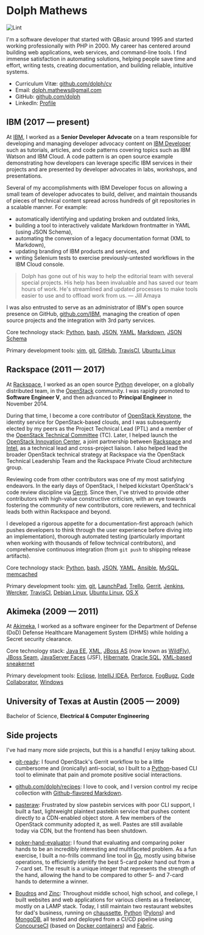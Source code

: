 # Dolph Mathews

![Lint](https://github.com/dolph/cv/actions/workflows/markdown-lint/badge.svg)

I'm a software developer that started with QBasic around 1995 and started working professionally with PHP in 2000. My career has centered around building web applications, web services, and command-line tools. I find immense satisfaction in automating solutions, helping people save time and effort, writing tests, creating documentation, and building reliable, intuitive systems.

- Curriculum Vitæ: [github.com/dolph/cv](https://github.com/dolph/cv)
- Email: [dolph.mathews@gmail.com](mailto:dolph.mathews@gmail.com)
- GitHub: [github.com/dolph](https://github.com/dolph/)
- LinkedIn: [Profile](https://www.linkedin.com/in/dolphmathews/)

## IBM (2017 &mdash; present)

At [IBM](https://www.ibm.com/), I worked as a **Senior Developer Advocate** on a team responsible for developing and managing developer advocacy content on [IBM Developer](https://developer.ibm.com/) such as tutorials, articles, and code patterns covering topics such as IBM Watson and IBM Cloud. A code pattern is an open source example demonstrating how developers can leverage specific IBM services in their projects and are presented by developer advocates in labs, workshops, and presentations.

Several of my accomplishments with IBM Developer focus on allowing a small team of developer advocates to build, deliver, and maintain thousands of pieces of technical content spread across hundreds of git repositories in a scalable manner. For example:

- automatically identifying and updating broken and outdated links,
- building a tool to interactively validate Markdown frontmatter in YAML (using JSON Schema),
- automating the conversion of a legacy documentation format (XML to Markdown),
- updating branding of IBM products and services, and
- writing Selenium tests to exercise previously-untested workflows in the IBM Cloud console.

> Dolph has gone out of his way to help the editorial team with several special projects. His help has been invaluable and has saved our team hours of work. He's streamlined and updated processes to make tools easier to use and to offload work from us. &mdash; Jill Amaya

I was also entrusted to serve as an administrator of IBM's open source presence on GitHub, [github.com/IBM](https://github.com/ibm/), managing the creation of open source projects and the integration with 3rd party services.

Core technology stack: [Python](https://www.python.org), [bash](https://www.gnu.org/software/bash/), [JSON](http://www.json.org/), [YAML](http://yaml.org/), [Markdown](https://daringfireball.net/projects/markdown/syntax), [JSON Schema](https://json-schema.org/)

Primary development tools: [vim](http://www.vim.org/), [git](https://git-scm.com/), [GitHub](https://www.github.com/), [TravisCI](https://travis-ci.org/), [Ubuntu Linux](https://www.ubuntu.com/)

## Rackspace (2011 &mdash; 2017)

At [Rackspace](https://www.rackspace.com/), I worked as an open source [Python](https://www.python.org/) developer, on a globally distributed team, in the [OpenStack](https://www.openstack.org/) community. I was rapidly promoted to **Software Engineer V**, and then advanced to **Principal Engineer** in November 2014.

During that time, I become a core contributor of [OpenStack Keystone](http://github.com/openstack/keystone), the identity service for OpenStack-based clouds, and I was subsequently elected by my peers as the Project Technical Lead (PTL) and a member of the [OpenStack Technical Committee](https://www.openstack.org/foundation/tech-committee/) (TC). Later, I helped launch the [OpenStack Innovation Center](https://osic.org/), a joint partnership between [Rackspace](https://www.rackspace.com/) and [Intel](https://01.org/), as a technical lead and cross-project liaison. I also helped lead the broader OpenStack technical strategy at Rackspace via the OpenStack Technical Leadership Team and the Rackspace Private Cloud architecture group.

Reviewing code from other contributors was one of my most satisfying endeavors. In the early days of OpenStack, I helped kickstart OpenStack's code review discipline via [Gerrit](https://www.gerritcodereview.com/). Since then, I've strived to provide other contributors with high-value constructive criticism, with an eye towards fostering the community of new contributors, core reviewers, and technical leads both within Rackspace and beyond.

I developed a rigorous appetite for a documentation-first approach (which pushes developers to think through the user experience before diving into an implementation), thorough automated testing (particularly important when working with thousands of fellow technical contributors), and comprehensive continuous integration (from `git push` to shipping release artifacts).

Core technology stack: [Python](https://www.python.org), [bash](https://www.gnu.org/software/bash/), [JSON](http://www.json.org/), [YAML](http://yaml.org/), [Ansible](https://www.ansible.com/), [MySQL](https://www.mysql.com/), [memcached](https://memcached.org/)

Primary development tools: [vim](http://www.vim.org/), [git](https://git-scm.com/), [LaunchPad](https://launchpad.net/~dolph), [Trello](https://trello.com/), [Gerrit](https://www.gerritcodereview.com/), [Jenkins](https://jenkins.io/), [Wercker](https://www.wercker.com/), [TravisCI](https://travis-ci.org/), [Debian Linux](https://www.debian.org/), [Ubuntu Linux](https://www.ubuntu.com/), [OS X](https://www.apple.com/macos/)

## Akimeka (2009 &mdash; 2011)

At [Akimeka](http://www.akimeka.com/), I worked as a software engineer for the Department of Defense (DoD) Defense Healthcare Management System (DHMS) while holding a Secret security clearance.

Core technology stack: [Java EE](http://www.oracle.com/technetwork/java/javaee/overview/index.html), [XML](https://en.wikipedia.org/wiki/XML), [JBoss AS](https://en.wikipedia.org/wiki/WildFly) (now known as [WildFly](http://wildfly.org/)), [JBoss Seam](https://en.wikipedia.org/wiki/JBoss_Seam), [JavaServer Faces](https://en.wikipedia.org/wiki/JavaServer_Faces) (JSF), [Hibernate](http://hibernate.org/orm/), [Oracle SQL](http://www.oracle.com/technetwork/database/), [XML-based sneakernet](https://en.wikipedia.org/wiki/Sneakernet)

Primary development tools: [Eclipse](https://eclipse.org/), [IntelliJ IDEA](https://www.jetbrains.com/idea/), [Perforce](https://www.perforce.com/), [FogBugz](https://www.fogcreek.com/fogbugz/), [Code Collaborator](https://smartbear.com/product/collaborator/overview/), [Windows](https://www.microsoft.com/en-us/windows/)

## University of Texas at Austin (2005 &mdash; 2009)

Bachelor of Science, **Electrical & Computer Engineering**

## Side projects

I've had many more side projects, but this is a handful I enjoy talking about.

- [git-ready](http://dolphm.com/git-ready/): I found OpenStack's Gerrit workflow to be a little cumbersome and (ironically) anti-social, so I built to a [Python](https://www.python.org/)-based CLI tool to eliminate that pain and promote positive social interactions.

- [github.com/dolph/recipes](https://github.com/dolph/recipes): I love to cook, and I version control my recipe collection with [Github-flavored Markdown](https://guides.github.com/features/mastering-markdown/).

- [pasteraw](http://github.com/dolph/pasteraw): Frustrated by slow pastebin services with poor CLI support, I built a fast, lightweight plaintext pastebin service that pushes content directly to a CDN-enabled object store. A few members of the OpenStack community adopted it, as well. Pastes are still available today via CDN, but the frontend has been shutdown.

- [poker-hand-evaluator](https://github.com/dolph/poker-hand-evaluator): I found that evaluating and comparing poker hands to be an incredibly interesting and multifaceted problem. As a fun exercise, I built a no-frills command line tool in [Go](https://golang.org/), mostly using bitwise operations, to efficiently identify the best 5-card poker hand out from a 7-card set. The result is a unique integer that represents the strength of the hand, allowing the hand to be compared to other 5- and 7-card hands to determine a winner.

- [Boudros](http://boudros.com/) and [Zinc](http://zincwine.com/): Throughout middle school, high school, and college, I built websites and web applications for various clients as a freelancer, mostly on a LAMP stack. Today, I still maintain two restaurant websites for dad's business, running on [chaussette](https://chaussette.readthedocs.io/), [Python](https://www.python.org/) ([Pylons](http://pylonsproject.org/)) and [MongoDB](https://www.mongodb.com/), all tested and deployed from a CI/CD pipeline using [ConcourseCI](https://concourse.ci/) (based on [Docker containers](https://www.docker.com/)) and [Fabric](http://www.fabfile.org/).

